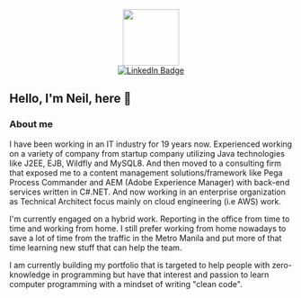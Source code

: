 <div id="header" align="center">
  <img src="https://media.giphy.com/media/M9gbBd9nbDrOTu1Mqx/giphy.gif" width="100"/>
  <div id="badges">
    <a href="https://ph.linkedin.com/in/neilajero">
      <img src="https://img.shields.io/badge/LinkedIn-blue?style=for-the-badge&logo=linkedin&logoColor=white" alt="LinkedIn Badge"/>
    </a>
    <!-- <a href="your-youtube-URL">
      <img src="https://img.shields.io/badge/YouTube-red?style=for-the-badge&logo=youtube&logoColor=white" alt="Youtube Badge"/>
    </a>
    <a href="your-twitter-URL">
      <img src="https://img.shields.io/badge/Twitter-blue?style=for-the-badge&logo=twitter&logoColor=white" alt="Twitter Badge"/>
    </a>
    -->
  </div>
</div>

## Hello, I'm Neil, here 👋

### About me
I have been working in an IT industry for 19 years now. Experienced working on a variety of company from startup company utilizing Java technologies like J2EE, EJB, Wildfly and MySQL8. And then moved to a consulting firm that exposed me to a content management solutions/framework like Pega Process Commander and AEM (Adobe Experience Manager) with back-end services written in C#.NET. And now working in an enterprise organization as Technical Architect focus mainly on cloud engineering (i.e AWS) work.

I'm currently engaged on a hybrid work. Reporting in the office from time to time and working from home. I still prefer working from home nowadays to save a lot of time from the traffic in the Metro Manila and put more of that time learning new stuff that can help the team.

I am currently building my portfolio that is targeted to help people with zero-knowledge in programming but have that interest and passion to learn computer programming with a mindset of writing "clean code".

<!--
**neilajero/neilajero** is a ✨ _special_ ✨ repository because its `README.md` (this file) appears on your GitHub profile.

Here are some ideas to get you started:

- 🔭 I’m currently working on ...
- 🌱 I’m currently learning ...
- 👯 I’m looking to collaborate on ...
- 🤔 I’m looking for help with ...
- 💬 Ask me about ...
- 📫 How to reach me: ...
- 😄 Pronouns: ...
- ⚡ Fun fact: ...
-->
